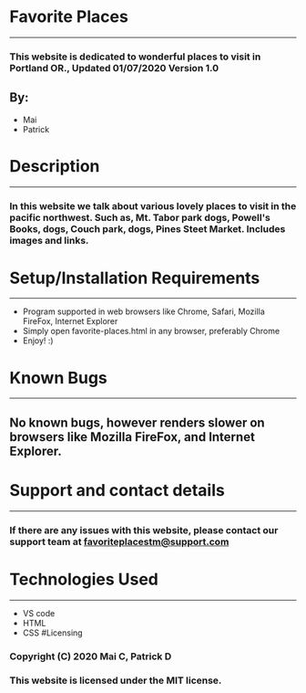 # Favorite Places
---
### This website is dedicated to wonderful places to visit in Portland OR., Updated 01/07/2020 Version 1.0
## By:
* Mai
* Patrick
# Description
---
### In this website we talk about various lovely places to visit in the pacific northwest. Such as, Mt. Tabor park dogs, Powell's Books, dogs, Couch park, dogs, Pines Steet Market. Includes images and links.
# Setup/Installation Requirements
---
* Program supported in web browsers like Chrome, Safari, Mozilla FireFox, Internet Explorer
* Simply open favorite-places.html in any browser, preferably Chrome
* Enjoy! :)
# Known Bugs
---
## No known bugs, however renders slower on browsers like Mozilla FireFox, and Internet Explorer.
# Support and contact details
---
### If there are any issues with this website, please contact our support team at favoriteplacestm@support.com
# Technologies Used
---
* VS code
* HTML
* CSS
#Licensing
### Copyright (C) 2020 Mai C, Patrick D
### This website is licensed under the MIT license.